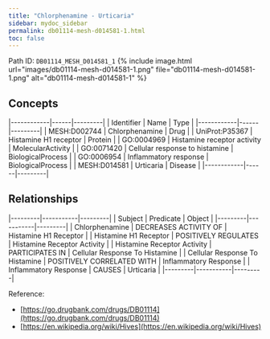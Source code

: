 ```yaml
---
title: "Chlorphenamine - Urticaria"
sidebar: mydoc_sidebar
permalink: db01114-mesh-d014581-1.html
toc: false 
---
```



Path ID: `DB01114_MESH_D014581_1`
{% include image.html url="images/db01114-mesh-d014581-1.png" file="db01114-mesh-d014581-1.png" alt="db01114-mesh-d014581-1" %}

## Concepts

|------------|------|---------|
| Identifier | Name | Type    |
|------------|------|---------|
| MESH:D002744 | Chlorphenamine | Drug |
| UniProt:P35367 | Histamine H1 receptor | Protein |
| GO:0004969 | Histamine receptor activity | MolecularActivity |
| GO:0071420 | Cellular response to histamine | BiologicalProcess |
| GO:0006954 | Inflammatory response | BiologicalProcess |
| MESH:D014581 | Urticaria | Disease |
|------------|------|---------|

## Relationships

|---------|-----------|---------|
| Subject | Predicate | Object  |
|---------|-----------|---------|
| Chlorphenamine | DECREASES ACTIVITY OF | Histamine H1 Receptor |
| Histamine H1 Receptor | POSITIVELY REGULATES | Histamine Receptor Activity |
| Histamine Receptor Activity | PARTICIPATES IN | Cellular Response To Histamine |
| Cellular Response To Histamine | POSITIVELY CORRELATED WITH | Inflammatory Response |
| Inflammatory Response | CAUSES | Urticaria |
|---------|-----------|---------|

Reference: 
  - [https://go.drugbank.com/drugs/DB01114](https://go.drugbank.com/drugs/DB01114)
  - [https://en.wikipedia.org/wiki/Hives](https://en.wikipedia.org/wiki/Hives)
